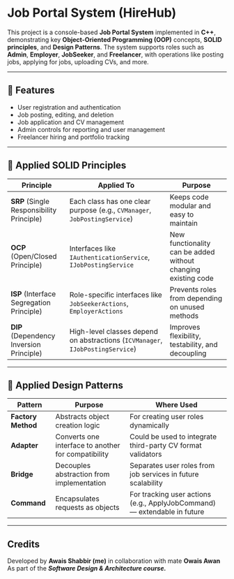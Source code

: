 # Job Portal System (HireHub)

This project is a console-based **Job Portal System** implemented in **C++**, demonstrating key **Object-Oriented Programming (OOP)** concepts, **SOLID principles**, and **Design Patterns**. The system supports roles such as **Admin**, **Employer**, **JobSeeker**, and **Freelancer**, with operations like posting jobs, applying for jobs, uploading CVs, and more.

---

## 📌 Features

- User registration and authentication
- Job posting, editing, and deletion
- Job application and CV management
- Admin controls for reporting and user management
- Freelancer hiring and portfolio tracking

---

## 🧠 Applied SOLID Principles

| Principle | Applied To | Purpose |
|----------|-------------|---------|
| **SRP** (Single Responsibility Principle) | Each class has one clear purpose (e.g., `CVManager`, `JobPostingService`) | Keeps code modular and easy to maintain |
| **OCP** (Open/Closed Principle) | Interfaces like `IAuthenticationService`, `IJobPostingService` | New functionality can be added without changing existing code |
| **ISP** (Interface Segregation Principle) | Role-specific interfaces like `JobSeekerActions`, `EmployerActions` | Prevents roles from depending on unused methods |
| **DIP** (Dependency Inversion Principle) | High-level classes depend on abstractions (`ICVManager`, `IJobPostingService`) | Improves flexibility, testability, and decoupling |

---

## 🎯 Applied Design Patterns

| Pattern | Purpose | Where Used |
|--------|---------|------------|
| **Factory Method** | Abstracts object creation logic | For creating user roles dynamically |
| **Adapter** | Converts one interface to another for compatibility | Could be used to integrate third-party CV format validators |
| **Bridge** | Decouples abstraction from implementation | Separates user roles from job services in future scalability |
| **Command** | Encapsulates requests as objects | For tracking user actions (e.g., ApplyJobCommand) — extendable in future

---
## Credits
Developed by **Awais Shabbir (me)** in collaboration with mate **Owais Awan**
As part of the ***Software Design & Architecture course.***

